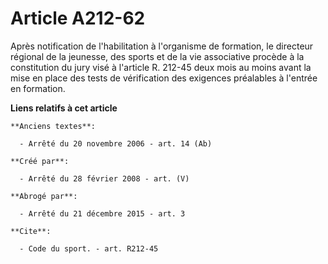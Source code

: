 # Article A212-62

Après notification de l'habilitation à l'organisme de formation, le directeur régional de la jeunesse, des sports et de la
vie associative procède à la constitution du jury visé à l'article R. 212-45 deux mois au moins avant la mise en place des
tests de vérification des exigences préalables à l'entrée en formation.

**Liens relatifs à cet article**

	**Anciens textes**:

	  - Arrêté du 20 novembre 2006 - art. 14 (Ab)

	**Créé par**:

	  - Arrêté du 28 février 2008 - art. (V)

	**Abrogé par**:

	  - Arrêté du 21 décembre 2015 - art. 3

	**Cite**:

	  - Code du sport. - art. R212-45
